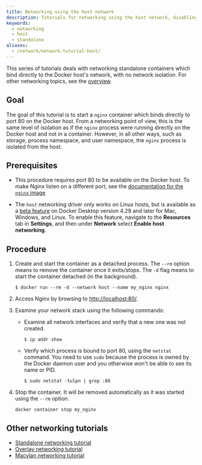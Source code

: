 ```yaml
---
title: Networking using the host network
description: Tutorials for networking using the host network, disabling network isolation
keywords:
  - networking
  - host
  - standalone
aliases:
  - /network/network-tutorial-host/
---
```


This series of tutorials deals with networking standalone containers which bind
directly to the Docker host's network, with no network isolation. For other
networking topics, see the [overview](/manuals/engine/network/_index.md).

## Goal

The goal of this tutorial is to start a `nginx` container which binds directly
to port 80 on the Docker host. From a networking point of view, this is the
same level of isolation as if the `nginx` process were running directly on the
Docker host and not in a container. However, in all other ways, such as storage,
process namespace, and user namespace, the `nginx` process is isolated from the
host.

## Prerequisites

- This procedure requires port 80 to be available on the Docker host. To make
  Nginx listen on a different port, see the
  [documentation for the `nginx` image](https://hub.docker.com/_/nginx/)

- The `host` networking driver only works on Linux hosts, but is available as a
  [beta feature](/manuals/release-lifecycle.md#beta) on Docker Desktop version 4.29
  and later for Mac, Windows, and Linux. To enable this feature, navigate to the
  **Resources** tab in **Settings**, and then under **Network** select **Enable host networking**.

## Procedure

1.  Create and start the container as a detached process. The `--rm` option means to remove the container once it exits/stops. The `-d` flag means to start the container detached (in the background). 

    ```console
    $ docker run --rm -d --network host --name my_nginx nginx
    ```

2.  Access Nginx by browsing to
    [http://localhost:80/](http://localhost:80/).

3.  Examine your network stack using the following commands:

    - Examine all network interfaces and verify that a new one was not created.

      ```console
      $ ip addr show
      ```

    - Verify which process is bound to port 80, using the `netstat` command. You
      need to use `sudo` because the process is owned by the Docker daemon user
      and you otherwise won't be able to see its name or PID.

      ```console
      $ sudo netstat -tulpn | grep :80
      ```

4.  Stop the container. It will be removed automatically as it was started using the `--rm` option.

    ```console
    docker container stop my_nginx
    ```

## Other networking tutorials

- [Standalone networking tutorial](/manuals/engine/network/tutorials/standalone.md)
- [Overlay networking tutorial](/manuals/engine/network/tutorials/overlay.md)
- [Macvlan networking tutorial](/manuals/engine/network/tutorials/macvlan.md)
